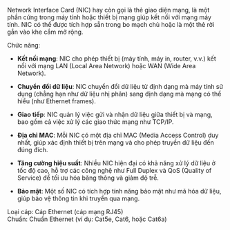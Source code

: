 Network Interface Card (NIC) hay còn gọi là thẻ giao diện mạng, là một phần cứng trong máy tính hoặc thiết bị mạng giúp kết nối với mạng máy tính. NIC có thể được tích hợp sẵn trong bo mạch chủ hoặc là một thẻ rời gắn vào khe cắm mở rộng.

Chức năng: 

- **Kết nối mạng**: NIC cho phép thiết bị (máy tính, máy in, router, v.v.) kết nối với mạng LAN (Local Area Network) hoặc WAN (Wide Area Network).
    
- **Chuyển đổi dữ liệu**: NIC chuyển đổi dữ liệu từ định dạng mà máy tính sử dụng (chẳng hạn như dữ liệu nhị phân) sang định dạng mà mạng có thể hiểu (như Ethernet frames).
    
- **Giao tiếp**: NIC quản lý việc gửi và nhận dữ liệu giữa thiết bị và mạng, bao gồm cả việc xử lý các giao thức mạng như TCP/IP.
    
- **Địa chỉ MAC**: Mỗi NIC có một địa chỉ MAC (Media Access Control) duy nhất, giúp xác định thiết bị trên mạng và cho phép truyền dữ liệu đến đúng đích.
    
- **Tăng cường hiệu suất**: Nhiều NIC hiện đại có khả năng xử lý dữ liệu ở tốc độ cao, hỗ trợ các công nghệ như Full Duplex và QoS (Quality of Service) để tối ưu hóa băng thông và giảm độ trễ.
    
- **Bảo mật**: Một số NIC có tích hợp tính năng bảo mật như mã hóa dữ liệu, giúp bảo vệ thông tin khi truyền qua mạng.

Loại cáp: Cáp Ethernet (cáp mạng RJ45)  
Chuẩn: Chuẩn Ethernet (ví dụ: Cat5e, Cat6, hoặc Cat6a)